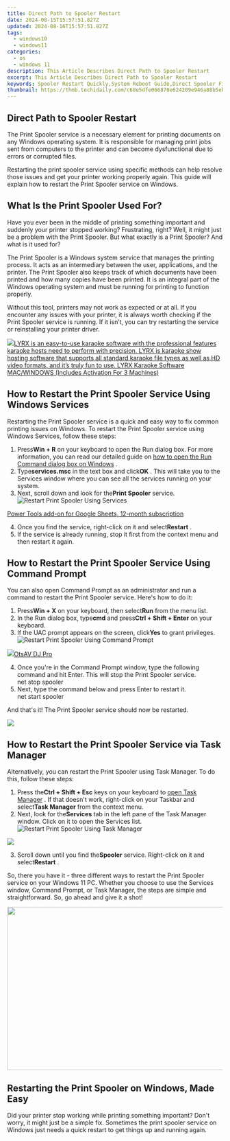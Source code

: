 ```yaml
---
title: Direct Path to Spooler Restart
date: 2024-08-15T15:57:51.827Z
updated: 2024-08-16T15:57:51.827Z
tags:
  - windows10
  - windows11
categories:
  - os
  - windows 11
description: This Article Describes Direct Path to Spooler Restart
excerpt: This Article Describes Direct Path to Spooler Restart
keywords: Spooler Restart Quickly,System Reboot Guide,Direct Spooler Fix,Halt Programming Pause,Spooler Shutdown Steps,Immediate Spooling Reset,Efficient System Recovery
thumbnail: https://thmb.techidaily.com/c68e5dfe066870e624209e946a88b5eb21db8406cf2fae44c9a446c53d02efdc.jpg
---
```


## Direct Path to Spooler Restart

 The Print Spooler service is a necessary element for printing documents on any Windows operating system. It is responsible for managing print jobs sent from computers to the printer and can become dysfunctional due to errors or corrupted files.

 Restarting the print spooler service using specific methods can help resolve those issues and get your printer working properly again. This guide will explain how to restart the Print Spooler service on Windows.

## What Is the Print Spooler Used For?

 Have you ever been in the middle of printing something important and suddenly your printer stopped working? Frustrating, right? Well, it might just be a problem with the Print Spooler. But what exactly is a Print Spooler? And what is it used for?

 The Print Spooler is a Windows system service that manages the printing process. It acts as an intermediary between the user, applications, and the printer. The Print Spooler also keeps track of which documents have been printed and how many copies have been printed. It is an integral part of the Windows operating system and must be running for printing to function properly.

 Without this tool, printers may not work as expected or at all. If you encounter any issues with your printer, it is always worth checking if the Print Spooler service is running. If it isn’t, you can try restarting the service or reinstalling your printer driver.

<!-- affiliate ads begin -->
<a href="https://shop.pcdj.com/order/checkout.php?PRODS=4698998&QTY=1&AFFILIATE=108875&CART=1"> <img src="https://secure.avangate.com/images/merchant/47f4b6321e9fd8e8f7326a6adc1a7c1e/products/MacBook_Pro_lyrx-withsinger-tv.png" border="0">LYRX is an easy-to-use karaoke software with the professional features karaoke hosts need to perform with precision. LYRX is karaoke show hosting software that supports all standard karaoke file types as well as HD video formats, and it’s truly fun to use. 
LYRX Karaoke Software MAC/WINDOWS (Includes Activation For 3 Machines)</a>
<!-- affiliate ads end -->
## How to Restart the Print Spooler Service Using Windows Services

 Restarting the Print Spooler service is a quick and easy way to fix common printing issues on Windows. To restart the Print Spooler service using Windows Services, follow these steps:

1. Press**Win + R** on your keyboard to open the Run dialog box. For more information, you can read our detailed guide on [how to open the Run Command dialog box on Windows](https://www.makeuseof.com/windows-open-run-command-dialog-box/) .
2. Type**services.msc** in the text box and click**OK** . This will take you to the Services window where you can see all the services running on your system.
3. Next, scroll down and look for the**Print Spooler** service.  
![Restart Print Spooler Using Services](https://static1.makeuseofimages.com/wordpress/wp-content/uploads/2023/02/restart-print-spooler-using-services.jpg)
<!-- affiliate ads begin -->
<a href="https://secure.2checkout.com/order/checkout.php?PRODS=4721564&QTY=1&AFFILIATE=108875&CART=1">Power Tools add-on for Google Sheets, 12-month subscription</a>
<!-- affiliate ads end -->
4. Once you find the service, right-click on it and select**Restart** .
5. If the service is already running, stop it first from the context menu and then restart it again.

## How to Restart the Print Spooler Service Using Command Prompt

 You can also open Command Prompt as an administrator and run a command to restart the Print Spooler service. Here's how to do it:

1. Press**Win + X** on your keyboard, then select**Run** from the menu list.
2. In the Run dialog box, type**cmd** and press**Ctrl + Shift + Enter** on your keyboard.
3. If the UAC prompt appears on the screen, click**Yes** to grant privileges.  
![Restart Print Spooler Using Command Prompt](https://static1.makeuseofimages.com/wordpress/wp-content/uploads/2023/02/restart-print-spooler-using-command-prompt.jpg)
<!-- affiliate ads begin -->
<a href="https://otszone.ots7.com/order/checkout.php?PRODS=4713321&QTY=1&AFFILIATE=108875&CART=1"><img src="https://green.ots7.com/screenshots/OtsAV/OtsAVDJ1.90-300x188.jpg" border="0">OtsAV DJ Pro</a>
<!-- affiliate ads end -->
4. Once you're in the Command Prompt window, type the following command and hit Enter. This will stop the Print Spooler service.  
net stop spooler
5. Next, type the command below and press Enter to restart it.  
net start spooler

 And that's it! The Print Spooler service should now be restarted.

<!-- affiliate ads begin -->
<a href="https://secure.2checkout.com/order/checkout.php?PRODS=4940317&QTY=1&AFFILIATE=108875&CART=1"><img src="https://secure.avangate.com/images/merchant/333ac5d90817d69113471fbb6e531bee/sps-partnership-728x90eng.png" border="0"></a>
<!-- affiliate ads end -->
## How to Restart the Print Spooler Service via Task Manager

 Alternatively, you can restart the Print Spooler using Task Manager. To do this, follow these steps:

1. Press the**Ctrl + Shift + Esc** keys on your keyboard to [open Task Manager](https://www.makeuseof.com/ways-to-open-task-manager-windows-10/) . If that doesn't work, right-click on your Taskbar and select**Task Manager** from the context menu.
2. Next, look for the**Services** tab in the left pane of the Task Manager window. Click on it to open the Services list.  
![Restart Print Spooler Using Task Manager](https://static1.makeuseofimages.com/wordpress/wp-content/uploads/2023/02/restart-print-spooler-using-task-manager.jpg)
<!-- affiliate ads begin -->
<a href="https://store.massmailsoftware.com/order/checkout.php?PRODS=2069351&QTY=1&AFFILIATE=108875&CART=1"><img src="https://secure.avangate.com/images/merchant/dc87c13749315c7217cdc4ac692e704c/banera_for_partners-24_%282%29.jpg" border="0"></a>
<!-- affiliate ads end -->
3. Scroll down until you find the**Spooler** service. Right-click on it and select**Restart** .

 So, there you have it - three different ways to restart the Print Spooler service on your Windows 11 PC. Whether you choose to use the Services window, Command Prompt, or Task Manager, the steps are simple and straightforward. So, go ahead and give it a shot!

<!-- affiliate ads begin -->
<a href="https://twopages.pxf.io/c/5597632/2016067/18544" target="_top" id="2016067"><img src="//a.impactradius-go.com/display-ad/18544-2016067" border="0" alt="" width="1020" height="380"/></a><img height="0" width="0" src="https://imp.pxf.io/i/5597632/2016067/18544" style="position:absolute;visibility:hidden;" border="0" />
<!-- affiliate ads end -->
## Restarting the Print Spooler on Windows, Made Easy

 Did your printer stop working while printing something important? Don't worry, it might just be a simple fix. Sometimes the print spooler service on Windows just needs a quick restart to get things up and running again.


<ins class="adsbygoogle"
     style="display:block"
     data-ad-format="autorelaxed"
     data-ad-client="ca-pub-7571918770474297"
     data-ad-slot="1223367746"></ins>



<ins class="adsbygoogle"
     style="display:block"
     data-ad-client="ca-pub-7571918770474297"
     data-ad-slot="8358498916"
     data-ad-format="auto"
     data-full-width-responsive="true"></ins>






